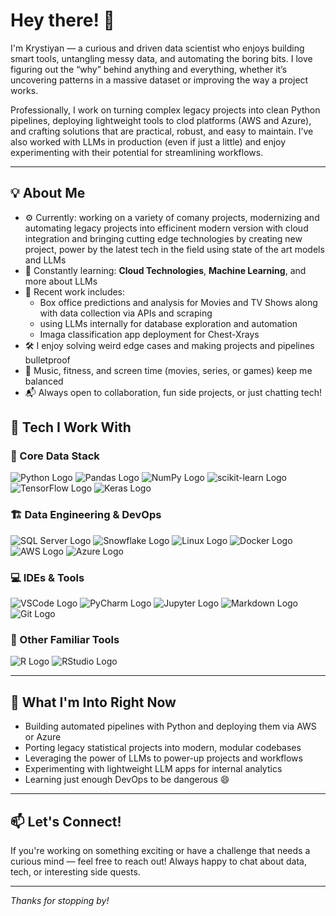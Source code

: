 # Hey there! 👋

I'm Krystiyan — a curious and driven data scientist who enjoys building smart tools, untangling messy data, and automating the boring bits. I love figuring out the “why” behind anything and everything, whether it’s uncovering patterns in a massive dataset or improving the way a project works.

Professionally, I work on turning complex legacy projects into clean Python pipelines, deploying lightweight tools to clod platforms (AWS and Azure), and crafting solutions that are practical, robust, and easy to maintain. I’ve also worked with LLMs in production (even if just a little) and enjoy experimenting with their potential for streamlining workflows.

---

## 💡 About Me

- ⚙️ Currently: working on a variety of comany projects, modernizing and automating legacy projects into efficinent modern version with cloud integration and bringing cutting edge technologies by creating new project, power by the latest tech in the field using state of the art models and LLMs
- 🧠 Constantly learning: **Cloud Technologies**, **Machine Learning**, and more about LLMs  
- 🤖 Recent work includes:
    - Box office predictions and analysis for Movies and TV Shows along with data collection via APIs and scraping
    - using LLMs internally for database exploration and automation
    - Imaga classification app deployment for Chest-Xrays
- 🛠️ I enjoy solving weird edge cases and making projects and pipelines bulletproof  
- 🎸 Music, fitness, and screen time (movies, series, or games) keep me balanced  
- 📬 Always open to collaboration, fun side projects, or just chatting tech!

## 🚀 Tech I Work With

### 🧠 Core Data Stack

![Python Logo](https://img.shields.io/badge/Python-3776AB?style=for-the-badge&logo=python&logoColor=white)
![Pandas Logo](https://img.shields.io/badge/Pandas-150458?style=for-the-badge&logo=pandas&logoColor=white)
![NumPy Logo](https://img.shields.io/badge/NumPy-013243?style=for-the-badge&logo=numpy&logoColor=white)
![scikit-learn Logo](https://img.shields.io/badge/Scikit--Learn-F7931E?style=for-the-badge&logo=scikit-learn&logoColor=white)
![TensorFlow Logo](https://img.shields.io/badge/TensorFlow-FF6F00?style=for-the-badge&logo=tensorflow&logoColor=white)
![Keras Logo](https://img.shields.io/badge/Keras-D00000?style=for-the-badge&logo=keras&logoColor=white)

### 🏗️ Data Engineering & DevOps

![SQL Server Logo](https://img.shields.io/badge/SQL_Server-CC2927?style=for-the-badge&logo=microsoft-sql-server&logoColor=white)
![Snowflake Logo](https://img.shields.io/badge/Snowflake-29B5E8.svg?style=for-the-badge&logo=Snowflake&logoColor=white)
![Linux Logo](https://img.shields.io/badge/Linux-FCC624?style=for-the-badge&logo=linux&logoColor=black)
![Docker Logo](https://img.shields.io/badge/Docker-2496ED.svg?style=for-the-badge&logo=Docker&logoColor=white)
![AWS Logo](https://img.shields.io/badge/AWS-232F3E?style=for-the-badge&logo=amazon-aws&logoColor=white)
![Azure Logo](https://img.shields.io/badge/Azure-0078D4?style=for-the-badge&logo=microsoft-azure&logoColor=white)

### 💻 IDEs & Tools

![VSCode Logo](https://img.shields.io/badge/VSCode-007ACC?style=for-the-badge&logo=visual-studio-code&logoColor=white)
![PyCharm Logo](https://img.shields.io/badge/PyCharm-000000?style=for-the-badge&logo=pycharm&logoColor=white)
![Jupyter Logo](https://img.shields.io/badge/Jupyter-F37626.svg?style=for-the-badge&logo=Jupyter&logoColor=white)
![Markdown Logo](https://img.shields.io/badge/Markdown-000000?style=for-the-badge&logo=markdown&logoColor=white)
![Git Logo](https://img.shields.io/badge/Git-F05032?style=for-the-badge&logo=git&logoColor=white)

### 🧪 Other Familiar Tools

![R Logo](https://img.shields.io/badge/R-276DC3?style=for-the-badge&logo=r&logoColor=white)
![RStudio Logo](https://img.shields.io/badge/RStudio-75AADB?style=for-the-badge&logo=RStudio&logoColor=white)

---

## 🧭 What I'm Into Right Now

- Building automated pipelines with Python and deploying them via AWS or Azure  
- Porting legacy statistical projects into modern, modular codebases
- Leveraging the power of LLMs to power-up projects and workflows
- Experimenting with lightweight LLM apps for internal analytics  
- Learning just enough DevOps to be dangerous 😄

---

## 📫 Let's Connect!

If you're working on something exciting or have a challenge that needs a curious mind — feel free to reach out! Always happy to chat about data, tech, or interesting side quests.

---

*Thanks for stopping by!*  

